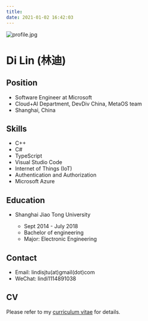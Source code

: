 ```yaml
---
title: 
date: 2021-01-02 16:42:03
---
```


![profile.jpg](/images/profile.jpg)

# Di Lin (林迪)

## Position

* Software Engineer at Microsoft
* Cloud+AI Department, DevDiv China, MetaOS team 
* Shanghai, China

## Skills

* C++
* C#
* TypeScript
* Visual Studio Code
* Internet of Things (IoT)
* Authentication and Authorization
* Microsoft Azure

## Education

* Shanghai Jiao Tong University

    * Sept 2014 - July 2018
    * Bachelor of engineering
    * Major: Electronic Engineering

## Contact

* Email: lindisjtu(at)gmail(dot)com
* WeChat: lindi1114891038

## CV

Please refer to my [curriculum vitae](/CV) for details.